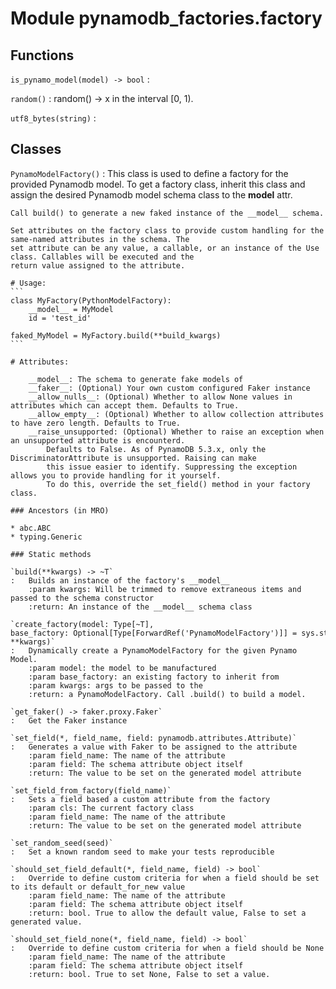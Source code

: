 Module pynamodb_factories.factory
=================================

Functions
---------

    
`is_pynamo_model(model) ‑> bool`
:   

    
`random()`
:   random() -> x in the interval [0, 1).

    
`utf8_bytes(string)`
:   

Classes
-------

`PynamoModelFactory()`
:   This class is used to define a factory for the provided Pynamodb model.
    To get a factory class, inherit this class and assign the desired Pynamodb model schema class to the __model__ attr.
    
    Call build() to generate a new faked instance of the __model__ schema.
    
    Set attributes on the factory class to provide custom handling for the same-named attributes in the schema. The
    set attribute can be any value, a callable, or an instance of the Use class. Callables will be executed and the
    return value assigned to the attribute.
    
    # Usage:
    ```
    class MyFactory(PythonModelFactory):
        __model__ = MyModel
        id = 'test_id'
    
    faked_MyModel = MyFactory.build(**build_kwargs)
    ```
    
    # Attributes:
    
        __model__: The schema to generate fake models of
        __faker__: (Optional) Your own custom configured Faker instance
        __allow_nulls__: (Optional) Whether to allow None values in attributes which can accept them. Defaults to True.
        __allow_empty__: (Optional) Whether to allow collection attributes to have zero length. Defaults to True.
        __raise_unsupported: (Optional) Whether to raise an exception when an unsupported attribute is encounterd.
            Defaults to False. As of PynamoDB 5.3.x, only the DiscriminatorAttribute is unsupported. Raising can make
            this issue easier to identify. Suppressing the exception allows you to provide handling for it yourself.
            To do this, override the set_field() method in your factory class.

    ### Ancestors (in MRO)

    * abc.ABC
    * typing.Generic

    ### Static methods

    `build(**kwargs) ‑> ~T`
    :   Builds an instance of the factory's __model__
        :param kwargs: Will be trimmed to remove extraneous items and passed to the schema constructor
        :return: An instance of the __model__ schema class

    `create_factory(model: Type[~T], base_factory: Optional[Type[ForwardRef('PynamoModelFactory')]] = sys.stderr, **kwargs)`
    :   Dynamically create a PynamoModelFactory for the given Pynamo Model.
        :param model: the model to be manufactured
        :param base_factory: an existing factory to inherit from
        :param kwargs: args to be passed to the
        :return: a PynamoModelFactory. Call .build() to build a model.

    `get_faker() ‑> faker.proxy.Faker`
    :   Get the Faker instance

    `set_field(*, field_name, field: pynamodb.attributes.Attribute)`
    :   Generates a value with Faker to be assigned to the attribute
        :param field_name: The name of the attribute
        :param field: The schema attribute object itself
        :return: The value to be set on the generated model attribute

    `set_field_from_factory(field_name)`
    :   Sets a field based a custom attribute from the factory
        :param cls: The current factory class
        :param field_name: The name of the attribute
        :return: The value to be set on the generated model attribute

    `set_random_seed(seed)`
    :   Set a known random seed to make your tests reproducible

    `should_set_field_default(*, field_name, field) ‑> bool`
    :   Override to define custom criteria for when a field should be set to its default or default_for_new value
        :param field_name: The name of the attribute
        :param field: The schema attribute object itself
        :return: bool. True to allow the default value, False to set a generated value.

    `should_set_field_none(*, field_name, field) ‑> bool`
    :   Override to define custom criteria for when a field should be None
        :param field_name: The name of the attribute
        :param field: The schema attribute object itself
        :return: bool. True to set None, False to set a value.